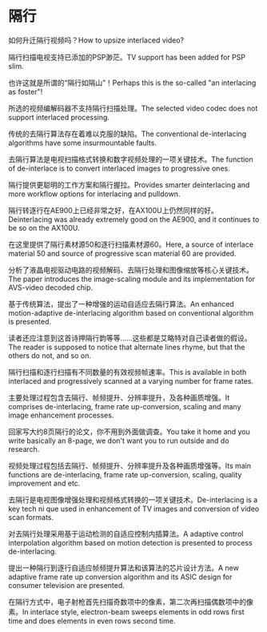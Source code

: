 # 隔行

<p><span class="chinese">如何升迁隔行视频吗？</span><span class="english">How to upsize interlaced video?</span></p>

<p><span class="chinese">隔行扫描电视支持已添加的PSP渺茫。</span><span class="english">TV support has been added for PSP slim.</span></p>

<p><span class="chinese">也许这就是所谓的“隔行如隔山”！</span><span class="english">Perhaps this is the so-called "an interlacing as foster"!</span></p>

<p><span class="chinese">所选的视频编解码器不支持隔行扫描处理。</span><span class="english">The selected video codec does not support interlaced processing.</span></p>

<p><span class="chinese">传统的去隔行算法存在着难以克服的缺陷。</span><span class="english">The conventional de-interlacing algorithms have some insurmountable faults.</span></p>

<p><span class="chinese">去隔行算法是电视扫描格式转换和数字视频处理的一项关键技术。</span><span class="english">The function of de-interlace is to convert interlaced images to progressive ones.</span></p>

<p><span class="chinese">隔行提供更聪明的工作方案和隔行握拉。</span><span class="english">Provides smarter deinterlacing and more workflow options for interlacing and pulldown.</span></p>

<p><span class="chinese">隔行转逐行在AE900上已经非常之好，在AX100U上仍然同样的好。</span><span class="english">Deinterlacing was already extremely good on the AE900, and it continues to be so on the AX100U.</span></p>

<p><span class="chinese">在这里提供了隔行素材源50和逐行扫描素材源60。</span><span class="english">Here, a source of interlace material 50 and source of progressive scan material 60 are provided.</span></p>

<p><span class="chinese">分析了液晶电视驱动电路的视频解码、去隔行处理和图像缩放等核心关键技术。</span><span class="english">The paper introduces the image-scaling module and its implementation for AVS-video decoded chip.</span></p>

<p><span class="chinese">基于传统算法，提出了一种增强的运动自适应去隔行算法。</span><span class="english">An enhanced motion-adaptive de-interlacing algorithm based on conventional algorithm is presented.</span></p>

<p><span class="chinese">读者还应注意到这首诗押隔行韵等等……这些都是艾略特对自己读者做的假设。</span><span class="english">The reader is supposed to notice that alternate lines rhyme, but that the others do not, and so on.</span></p>

<p><span class="chinese">隔行扫描和逐行扫描有不同数量的有效视频帧速率。</span><span class="english">This is available in both interlaced and progressively scanned at a varying number for frame rates.</span></p>

<p><span class="chinese">主要处理过程包含去隔行、帧频提升、分辨率提升，及各种画质增强。</span><span class="english">It comprises de-interlacing, frame rate up-conversion, scaling and many image enhancement processes.</span></p>

<p><span class="chinese">回家写大约8页隔行的论文，你不用到外面做调查。</span><span class="english">You take it home and you write basically an 8-page, we don't want you to run outside and do research.</span></p>

<p><span class="chinese">视频处理过程包括去隔行、帧频提升、分辨率提升及各种画质增强等。</span><span class="english">Its main functions are de-interlacing, frame rate up-conversion, scaling, quality improvement and etc.</span></p>

<p><span class="chinese">去隔行是电视图像增强处理和视频格式转换的一项关键技术。</span><span class="english">De-interlacing is a key tech ni que used in enhancement of TV images and conversion of video scan formats.</span></p>

<p><span class="chinese">对去隔行处理采用基于运动检测的自适应控制内插算法。</span><span class="english">A adaptive control interpolation algorithm based on motion detection is presented to process de-interlacing.</span></p>

<p><span class="chinese">提出一种隔行到逐行自适应帧频提升算法和该算法的芯片设计方法。</span><span class="english">A new adaptive frame rate up conversion algorithm and its ASIC design for consumer television are presented.</span></p>

<p><span class="chinese">在隔行方式中，电子射枪首先扫描奇数项中的像素，第二次再扫描偶数项中的像素。</span><span class="english">In interlace style, electron-beam sweeps elements in odd rows first time and does elements in even rows second time.</span></p>

